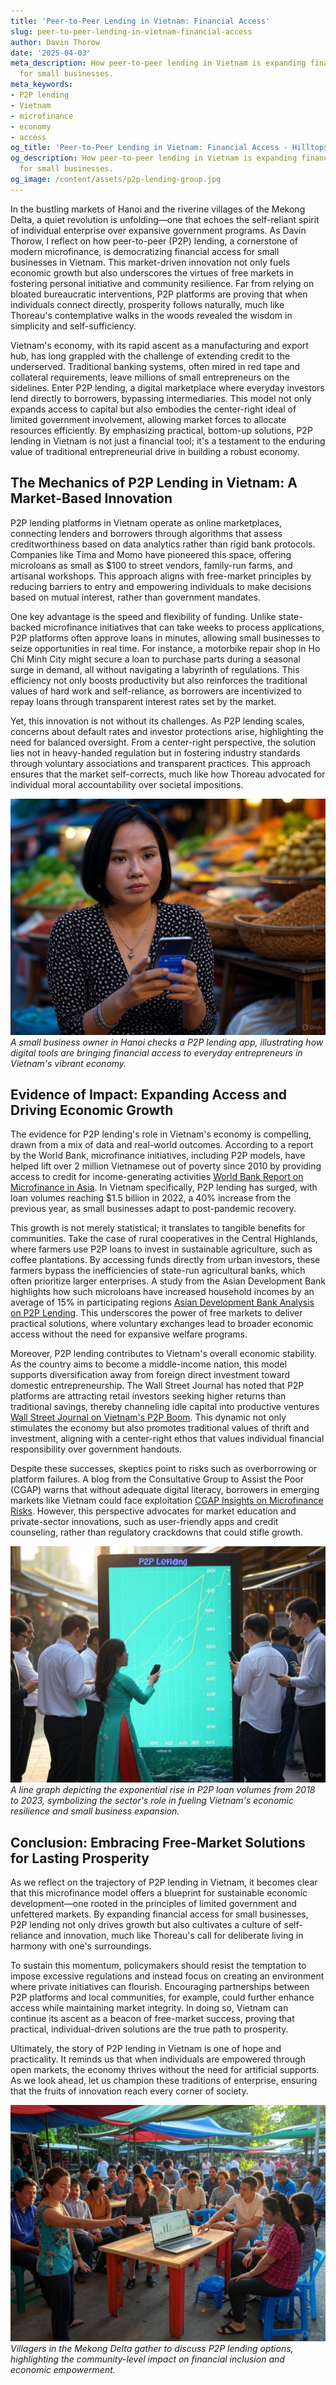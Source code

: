 ```yaml
---
title: 'Peer-to-Peer Lending in Vietnam: Financial Access'
slug: peer-to-peer-lending-in-vietnam-financial-access
author: Davin Thorow
date: '2025-04-03'
meta_description: How peer-to-peer lending in Vietnam is expanding financial access
  for small businesses.
meta_keywords:
- P2P lending
- Vietnam
- microfinance
- economy
- access
og_title: 'Peer-to-Peer Lending in Vietnam: Financial Access - Hilltops Newspaper'
og_description: How peer-to-peer lending in Vietnam is expanding financial access
  for small businesses.
og_image: /content/assets/p2p-lending-group.jpg
---
```


In the bustling markets of Hanoi and the riverine villages of the Mekong Delta, a quiet revolution is unfolding—one that echoes the self-reliant spirit of individual enterprise over expansive government programs. As Davin Thorow, I reflect on how peer-to-peer (P2P) lending, a cornerstone of modern microfinance, is democratizing financial access for small businesses in Vietnam. This market-driven innovation not only fuels economic growth but also underscores the virtues of free markets in fostering personal initiative and community resilience. Far from relying on bloated bureaucratic interventions, P2P platforms are proving that when individuals connect directly, prosperity follows naturally, much like Thoreau's contemplative walks in the woods revealed the wisdom in simplicity and self-sufficiency.

Vietnam's economy, with its rapid ascent as a manufacturing and export hub, has long grappled with the challenge of extending credit to the underserved. Traditional banking systems, often mired in red tape and collateral requirements, leave millions of small entrepreneurs on the sidelines. Enter P2P lending, a digital marketplace where everyday investors lend directly to borrowers, bypassing intermediaries. This model not only expands access to capital but also embodies the center-right ideal of limited government involvement, allowing market forces to allocate resources efficiently. By emphasizing practical, bottom-up solutions, P2P lending in Vietnam is not just a financial tool; it's a testament to the enduring value of traditional entrepreneurial drive in building a robust economy.

## The Mechanics of P2P Lending in Vietnam: A Market-Based Innovation

P2P lending platforms in Vietnam operate as online marketplaces, connecting lenders and borrowers through algorithms that assess creditworthiness based on data analytics rather than rigid bank protocols. Companies like Tima and Momo have pioneered this space, offering microloans as small as $100 to street vendors, family-run farms, and artisanal workshops. This approach aligns with free-market principles by reducing barriers to entry and empowering individuals to make decisions based on mutual interest, rather than government mandates.

One key advantage is the speed and flexibility of funding. Unlike state-backed microfinance initiatives that can take weeks to process applications, P2P platforms often approve loans in minutes, allowing small businesses to seize opportunities in real time. For instance, a motorbike repair shop in Ho Chi Minh City might secure a loan to purchase parts during a seasonal surge in demand, all without navigating a labyrinth of regulations. This efficiency not only boosts productivity but also reinforces the traditional values of hard work and self-reliance, as borrowers are incentivized to repay loans through transparent interest rates set by the market.

Yet, this innovation is not without its challenges. As P2P lending scales, concerns about default rates and investor protections arise, highlighting the need for balanced oversight. From a center-right perspective, the solution lies not in heavy-handed regulation but in fostering industry standards through voluntary associations and transparent practices. This approach ensures that the market self-corrects, much like how Thoreau advocated for individual moral accountability over societal impositions.

![Vietnamese entrepreneur reviewing loan app on smartphone](/content/assets/vietnamese-p2p-loan-app.jpg)  
*A small business owner in Hanoi checks a P2P lending app, illustrating how digital tools are bringing financial access to everyday entrepreneurs in Vietnam's vibrant economy.*

## Evidence of Impact: Expanding Access and Driving Economic Growth

The evidence for P2P lending's role in Vietnam's economy is compelling, drawn from a mix of data and real-world outcomes. According to a report by the World Bank, microfinance initiatives, including P2P models, have helped lift over 2 million Vietnamese out of poverty since 2010 by providing access to credit for income-generating activities [World Bank Report on Microfinance in Asia](https://www.worldbank.org/microfinance-asia). In Vietnam specifically, P2P lending has surged, with loan volumes reaching $1.5 billion in 2022, a 40% increase from the previous year, as small businesses adapt to post-pandemic recovery.

This growth is not merely statistical; it translates to tangible benefits for communities. Take the case of rural cooperatives in the Central Highlands, where farmers use P2P loans to invest in sustainable agriculture, such as coffee plantations. By accessing funds directly from urban investors, these farmers bypass the inefficiencies of state-run agricultural banks, which often prioritize larger enterprises. A study from the Asian Development Bank highlights how such microloans have increased household incomes by an average of 15% in participating regions [Asian Development Bank Analysis on P2P Lending](https://www.adb.org/p2p-lending-vietnam-impact). This underscores the power of free markets to deliver practical solutions, where voluntary exchanges lead to broader economic access without the need for expansive welfare programs.

Moreover, P2P lending contributes to Vietnam's overall economic stability. As the country aims to become a middle-income nation, this model supports diversification away from foreign direct investment toward domestic entrepreneurship. The Wall Street Journal has noted that P2P platforms are attracting retail investors seeking higher returns than traditional savings, thereby channeling idle capital into productive ventures [Wall Street Journal on Vietnam's P2P Boom](https://www.wsj.com/articles/vietnam-p2p-lending-growth). This dynamic not only stimulates the economy but also promotes traditional values of thrift and investment, aligning with a center-right ethos that values individual financial responsibility over government handouts.

Despite these successes, skeptics point to risks such as overborrowing or platform failures. A blog from the Consultative Group to Assist the Poor (CGAP) warns that without adequate digital literacy, borrowers in emerging markets like Vietnam could face exploitation [CGAP Insights on Microfinance Risks](https://www.cgap.org/microfinance-p2p-challenges). However, this perspective advocates for market education and private-sector innovations, such as user-friendly apps and credit counseling, rather than regulatory crackdowns that could stifle growth.

![Growth chart of P2P lending in Vietnam](/content/assets/vietnam-p2p-growth-chart.jpg)  
*A line graph depicting the exponential rise in P2P loan volumes from 2018 to 2023, symbolizing the sector's role in fueling Vietnam's economic resilience and small business expansion.*

## Conclusion: Embracing Free-Market Solutions for Lasting Prosperity

As we reflect on the trajectory of P2P lending in Vietnam, it becomes clear that this microfinance model offers a blueprint for sustainable economic development—one rooted in the principles of limited government and unfettered markets. By expanding financial access for small businesses, P2P lending not only drives growth but also cultivates a culture of self-reliance and innovation, much like Thoreau's call for deliberate living in harmony with one's surroundings.

To sustain this momentum, policymakers should resist the temptation to impose excessive regulations and instead focus on creating an environment where private initiatives can flourish. Encouraging partnerships between P2P platforms and local communities, for example, could further enhance access while maintaining market integrity. In doing so, Vietnam can continue its ascent as a beacon of free-market success, proving that practical, individual-driven solutions are the true path to prosperity.

Ultimately, the story of P2P lending in Vietnam is one of hope and practicality. It reminds us that when individuals are empowered through open markets, the economy thrives without the need for artificial supports. As we look ahead, let us champion these traditions of enterprise, ensuring that the fruits of innovation reach every corner of society.

![Community meeting on financial access in Vietnam](/content/assets/vietnam-microfinance-meeting.jpg)  
*Villagers in the Mekong Delta gather to discuss P2P lending options, highlighting the community-level impact on financial inclusion and economic empowerment.*

